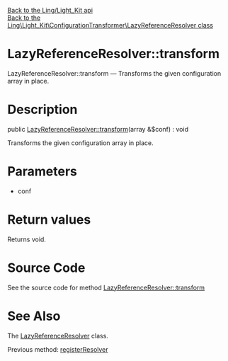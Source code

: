 [Back to the Ling/Light_Kit api](https://github.com/lingtalfi/Light_Kit/blob/master/doc/api/Ling/Light_Kit.md)<br>
[Back to the Ling\Light_Kit\ConfigurationTransformer\LazyReferenceResolver class](https://github.com/lingtalfi/Light_Kit/blob/master/doc/api/Ling/Light_Kit/ConfigurationTransformer/LazyReferenceResolver.md)


LazyReferenceResolver::transform
================



LazyReferenceResolver::transform — Transforms the given configuration array in place.




Description
================


public [LazyReferenceResolver::transform](https://github.com/lingtalfi/Light_Kit/blob/master/doc/api/Ling/Light_Kit/ConfigurationTransformer/LazyReferenceResolver/transform.md)(array &$conf) : void




Transforms the given configuration array in place.




Parameters
================


- conf

    


Return values
================

Returns void.








Source Code
===========
See the source code for method [LazyReferenceResolver::transform](https://github.com/lingtalfi/Light_Kit/blob/master/ConfigurationTransformer/LazyReferenceResolver.php#L111-L140)


See Also
================

The [LazyReferenceResolver](https://github.com/lingtalfi/Light_Kit/blob/master/doc/api/Ling/Light_Kit/ConfigurationTransformer/LazyReferenceResolver.md) class.

Previous method: [registerResolver](https://github.com/lingtalfi/Light_Kit/blob/master/doc/api/Ling/Light_Kit/ConfigurationTransformer/LazyReferenceResolver/registerResolver.md)<br>

